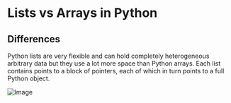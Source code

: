 # Lists vs Arrays in Python
## Differences
Python lists are very flexible and can hold completely heterogeneous arbitrary data but they use a lot more space than Python arrays. Each list contains points to a block of pointers, each of which in turn points to a full Python object.

![Image](https://ibb.co/fH57PKK)

















